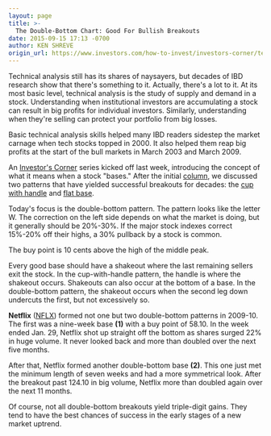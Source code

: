 ```yaml
---
layout: page
title: >-
  The Double-Bottom Chart: Good For Bullish Breakouts
date: 2015-09-15 17:13 -0700
author: KEN SHREVE
origin_url: https://www.investors.com/how-to-invest/investors-corner/technical-analysis-of-double-bottom-breakouts/
---
```


Technical analysis still has its shares of naysayers, but decades of IBD research show that there's something to it. Actually, there's a lot to it. At its most basic level, technical analysis is the study of supply and demand in a stock. Understanding when institutional investors are accumulating a stock can result in big profits for individual investors. Similarly, understanding when they're selling can protect your portfolio from big losses.

Basic technical analysis skills helped many IBD readers sidestep the market carnage when tech stocks topped in 2000. It also helped them reap big profits at the start of the bull markets in March 2003 and March 2009.

An [Investor's Corner](http://education.investors.com/investors-corner.htm) series kicked off last week, introducing the concept of what it means when a stock "bases." After the initial [column](http://education.investors.com/investors-corner/770462-bases-are-just-chart-patterns.htm), we discussed two patterns that have yielded successful breakouts for decades: the [cup with handle](http://education.investors.com/investors-corner/770661-know-your-cup-with-handle-bases.htm) and [flat base](http://education.investors.com/investors-corner/770928-flat-base-sign-big-investors-wont-sell.htm).

Today's focus is the double-bottom pattern. The pattern looks like the letter W. The correction on the left side depends on what the market is doing, but it generally should be 20%-30%. If the major stock indexes correct 15%-20% off their highs, a 30% pullback by a stock is common.

The buy point is 10 cents above the high of the middle peak.

Every good base should have a shakeout where the last remaining sellers exit the stock. In the cup-with-handle pattern, the handle is where the shakeout occurs. Shakeouts can also occur at the bottom of a base. In the double-bottom pattern, the shakeout occurs when the second leg down undercuts the first, but not excessively so.

**Netflix** ([NFLX](https://research.investors.com/quote.aspx?symbol=NFLX)) formed not one but two double-bottom patterns in 2009-10. The first was a nine-week base **(1)** with a buy point of 58.10. In the week ended Jan. 29, Netflix shot up straight off the bottom as shares surged 22% in huge volume. It never looked back and more than doubled over the next five months.

After that, Netflix formed another double-bottom base **(2)**. This one just met the minimum length of seven weeks and had a more symmetrical look. After the breakout past 124.10 in big volume, Netflix more than doubled again over the next 11 months.

Of course, not all double-bottom breakouts yield triple-digit gains. They tend to have the best chances of success in the early stages of a new market uptrend.
